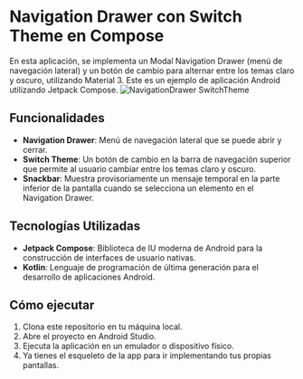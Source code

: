 # Navigation Drawer con Switch Theme en Compose


En esta aplicación, se implementa un Modal Navigation Drawer (menú de navegación lateral) y un botón de cambio para alternar entre los temas claro y oscuro, utilizando Material 3.
Este es un ejemplo de aplicación Android utilizando Jetpack Compose. 
![NavigationDrawer SwitchTheme](https://github.com/JavFuentes/NavigationDrawer-SwitchTheme/assets/122236197/6be4e811-c14b-4838-b6b0-7106e517604d)
## Funcionalidades
- **Navigation Drawer**: Menú de navegación lateral que se puede abrir y cerrar.
- **Switch Theme**: Un botón de cambio en la barra de navegación superior que permite al usuario cambiar entre los temas claro y oscuro.
- **Snackbar**: Muestra provisoriamente un mensaje temporal en la parte inferior de la pantalla cuando se selecciona un elemento en el Navigation Drawer.

## Tecnologías Utilizadas
- **Jetpack Compose**: Biblioteca de IU moderna de Android para la construcción de interfaces de usuario nativas.
- **Kotlin**: Lenguaje de programación de última generación para el desarrollo de aplicaciones Android.

## Cómo ejecutar
1. Clona este repositorio en tu máquina local.
2. Abre el proyecto en Android Studio.
3. Ejecuta la aplicación en un emulador o dispositivo físico.
4. Ya tienes el esqueleto de la app para ir implementando tus propias pantallas. 
